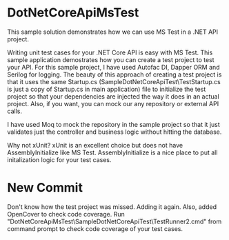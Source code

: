 # DotNetCoreApiMsTest
This sample solution demonstrates how we can use MS Test in a .NET API project.

Writing unit test cases for your .NET Core API is easy with MS Test. This sample application demostrates how you can create a test project to test your API.
For this sample project, I have used Autofac DI, Dapper ORM and Serilog for logging.
The beauty of this approach of creating a test project is that it uses the same Startup.cs (SampleDotNetCoreApiTest\TestStartup.cs is just a copy of Startup.cs in main application) file to initialize the test project so that your dependencies are injected the way it does in an actual project.
Also, if you want, you can mock our any repository or external API calls.

I have used Moq to mock the repository in the sample project so that it just validates just the controller and business logic without hitting the database.

Why not xUnit?
xUnit is an excellent choice but does not have AssemblyInitialize like MS Test. AssemblyInitialize is a nice place to put all initalization logic for your test cases.

# New Commit
Don't know how the test project was missed. Adding it again.
Also, added OpenCover to check code coverage. Run "DotNetCoreApiMsTest\SampleDotNetCoreApiTest\TestRunner2.cmd" from command prompt to check code coverage of your test cases.
